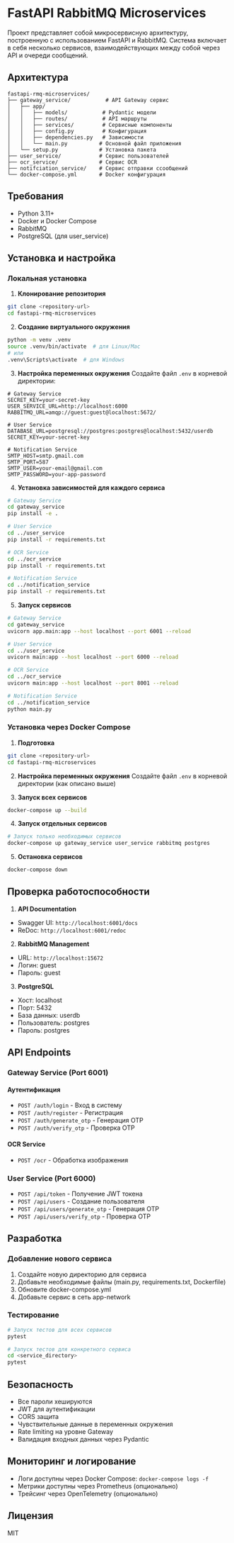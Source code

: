 # FastAPI RabbitMQ Microservices

Проект представляет собой микросервисную архитектуру, построенную с использованием FastAPI и RabbitMQ. Система включает в себя несколько сервисов, взаимодействующих между собой через API и очереди сообщений.

## Архитектура

```
fastapi-rmq-microservices/
├── gateway_service/           # API Gateway сервис
│   ├── app/
│   │   ├── models/           # Pydantic модели
│   │   ├── routes/           # API маршруты
│   │   ├── services/         # Сервисные компоненты
│   │   ├── config.py         # Конфигурация
│   │   ├── dependencies.py   # Зависимости
│   │   └── main.py          # Основной файл приложения
│   └── setup.py             # Установка пакета
├── user_service/            # Сервис пользователей
├── ocr_service/             # Сервис OCR
├── notifciation_service/    # Сервис отправки ссообщений
└── docker-compose.yml       # Docker конфигурация
```

## Требования

- Python 3.11+
- Docker и Docker Compose
- RabbitMQ
- PostgreSQL (для user_service)

## Установка и настройка

### Локальная установка

1. **Клонирование репозитория**
```bash
git clone <repository-url>
cd fastapi-rmq-microservices
```

2. **Создание виртуального окружения**
```bash
python -m venv .venv
source .venv/bin/activate  # для Linux/Mac
# или
.venv\Scripts\activate  # для Windows
```

3. **Настройка переменных окружения**
Создайте файл `.env` в корневой директории:
```env
# Gateway Service
SECRET_KEY=your-secret-key
USER_SERVICE_URL=http://localhost:6000
RABBITMQ_URL=amqp://guest:guest@localhost:5672/

# User Service
DATABASE_URL=postgresql://postgres:postgres@localhost:5432/userdb
SECRET_KEY=your-secret-key

# Notification Service
SMTP_HOST=smtp.gmail.com
SMTP_PORT=587
SMTP_USER=your-email@gmail.com
SMTP_PASSWORD=your-app-password
```

4. **Установка зависимостей для каждого сервиса**
```bash
# Gateway Service
cd gateway_service
pip install -e .

# User Service
cd ../user_service
pip install -r requirements.txt

# OCR Service
cd ../ocr_service
pip install -r requirements.txt

# Notification Service
cd ../notification_service
pip install -r requirements.txt
```

5. **Запуск сервисов**
```bash
# Gateway Service
cd gateway_service
uvicorn app.main:app --host localhost --port 6001 --reload

# User Service
cd ../user_service
uvicorn main:app --host localhost --port 6000 --reload

# OCR Service
cd ../ocr_service
uvicorn main:app --host localhost --port 8001 --reload

# Notification Service
cd ../notification_service
python main.py
```

### Установка через Docker Compose

1. **Подготовка**
```bash
git clone <repository-url>
cd fastapi-rmq-microservices
```

2. **Настройка переменных окружения**
Создайте файл `.env` в корневой директории (как описано выше)

3. **Запуск всех сервисов**
```bash
docker-compose up --build
```

4. **Запуск отдельных сервисов**
```bash
# Запуск только необходимых сервисов
docker-compose up gateway_service user_service rabbitmq postgres
```

5. **Остановка сервисов**
```bash
docker-compose down
```

## Проверка работоспособности

1. **API Documentation**
- Swagger UI: `http://localhost:6001/docs`
- ReDoc: `http://localhost:6001/redoc`

2. **RabbitMQ Management**
- URL: `http://localhost:15672`
- Логин: guest
- Пароль: guest

3. **PostgreSQL**
- Хост: localhost
- Порт: 5432
- База данных: userdb
- Пользователь: postgres
- Пароль: postgres

## API Endpoints

### Gateway Service (Port 6001)

#### Аутентификация
- `POST /auth/login` - Вход в систему
- `POST /auth/register` - Регистрация
- `POST /auth/generate_otp` - Генерация OTP
- `POST /auth/verify_otp` - Проверка OTP

#### OCR Service
- `POST /ocr` - Обработка изображения

### User Service (Port 6000)
- `POST /api/token` - Получение JWT токена
- `POST /api/users` - Создание пользователя
- `POST /api/users/generate_otp` - Генерация OTP
- `POST /api/users/verify_otp` - Проверка OTP

## Разработка

### Добавление нового сервиса

1. Создайте новую директорию для сервиса
2. Добавьте необходимые файлы (main.py, requirements.txt, Dockerfile)
3. Обновите docker-compose.yml
4. Добавьте сервис в сеть app-network

### Тестирование

```bash
# Запуск тестов для всех сервисов
pytest

# Запуск тестов для конкретного сервиса
cd <service_directory>
pytest
```

## Безопасность

- Все пароли хешируются
- JWT для аутентификации
- CORS защита
- Чувствительные данные в переменных окружения
- Rate limiting на уровне Gateway
- Валидация входных данных через Pydantic

## Мониторинг и логирование

- Логи доступны через Docker Compose: `docker-compose logs -f`
- Метрики доступны через Prometheus (опционально)
- Трейсинг через OpenTelemetry (опционально)

## Лицензия

MIT 